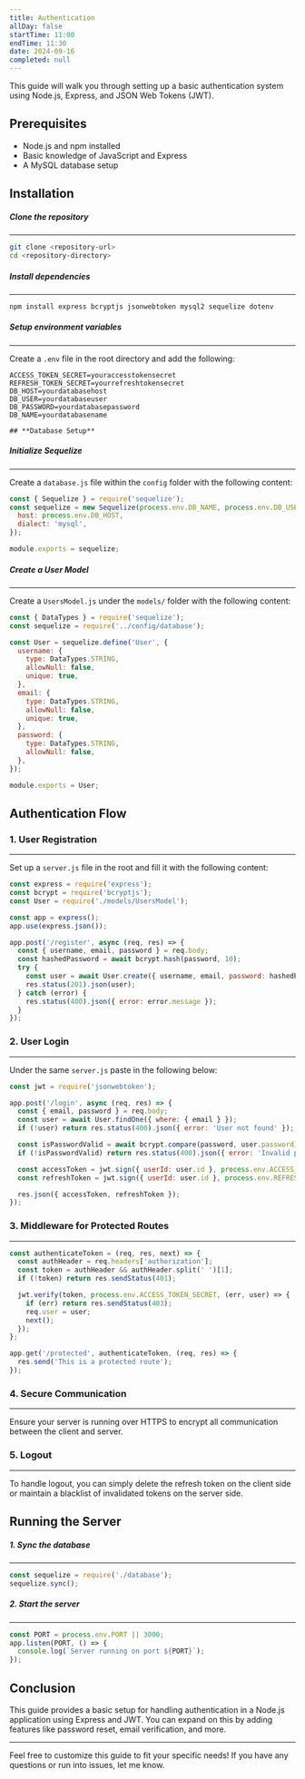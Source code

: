 ```yaml
---
title: Authentication
allDay: false
startTime: 11:00
endTime: 11:30
date: 2024-09-16
completed: null
---
```


This guide will walk you through setting up a basic authentication system using Node.js, Express, and JSON Web Tokens (JWT).

## **Prerequisites**

- Node.js and npm installed
- Basic knowledge of JavaScript and Express
- A MySQL database setup

## **Installation**

##### Clone the repository
---
```bash
git clone <repository-url>
cd <repository-directory>
```

##### Install dependencies
---
```bash
npm install express bcryptjs jsonwebtoken mysql2 sequelize dotenv
```

##### Setup environment variables
---
Create a `.env` file in the root directory and add the following:
```
ACCESS_TOKEN_SECRET=youraccesstokensecret
REFRESH_TOKEN_SECRET=yourrefreshtokensecret
DB_HOST=yourdatabasehost
DB_USER=yourdatabaseuser
DB_PASSWORD=yourdatabasepassword
DB_NAME=yourdatabasename
```

	## **Database Setup**
##### Initialize Sequelize
---

Create a `database.js` file within the `config` folder with the following content:

```javascript
const { Sequelize } = require('sequelize');
const sequelize = new Sequelize(process.env.DB_NAME, process.env.DB_USER, process.env.DB_PASSWORD, {
  host: process.env.DB_HOST,
  dialect: 'mysql',
});

module.exports = sequelize;
```

##### Create a User Model
---

Create a `UsersModel.js` under the `models/` folder with the following content: 

```javascript
const { DataTypes } = require('sequelize');
const sequelize = require('../config/database');

const User = sequelize.define('User', {
  username: {
    type: DataTypes.STRING,
    allowNull: false,
    unique: true,
  },
  email: {
    type: DataTypes.STRING,
    allowNull: false,
    unique: true,
  },
  password: {
    type: DataTypes.STRING,
    allowNull: false,
  },
});

module.exports = User;
```

## **Authentication Flow**

### 1. User Registration
---

Set up a `server.js` file in the root and fill it with the following content:

```javascript
const express = require('express');
const bcrypt = require('bcryptjs');
const User = require('./models/UsersModel');

const app = express();
app.use(express.json());

app.post('/register', async (req, res) => {
  const { username, email, password } = req.body;
  const hashedPassword = await bcrypt.hash(password, 10);
  try {
    const user = await User.create({ username, email, password: hashedPassword });
    res.status(201).json(user);
  } catch (error) {
    res.status(400).json({ error: error.message });
  }
});
```

### 2. User Login
---
 
Under the same `server.js` paste in the following below:

```javascript
const jwt = require('jsonwebtoken');

app.post('/login', async (req, res) => {
  const { email, password } = req.body;
  const user = await User.findOne({ where: { email } });
  if (!user) return res.status(400).json({ error: 'User not found' });

  const isPasswordValid = await bcrypt.compare(password, user.password);
  if (!isPasswordValid) return res.status(400).json({ error: 'Invalid password' });

  const accessToken = jwt.sign({ userId: user.id }, process.env.ACCESS_TOKEN_SECRET, { expiresIn: '15m' });
  const refreshToken = jwt.sign({ userId: user.id }, process.env.REFRESH_TOKEN_SECRET, { expiresIn: '7d' });

  res.json({ accessToken, refreshToken });
});
```

### 3. Middleware for Protected Routes
---
```javascript
const authenticateToken = (req, res, next) => {
  const authHeader = req.headers['authorization'];
  const token = authHeader && authHeader.split(' ')[1];
  if (!token) return res.sendStatus(401);

  jwt.verify(token, process.env.ACCESS_TOKEN_SECRET, (err, user) => {
    if (err) return res.sendStatus(403);
    req.user = user;
    next();
  });
};

app.get('/protected', authenticateToken, (req, res) => {
  res.send('This is a protected route');
});

```

### 4. Secure Communication
---
Ensure your server is running over HTTPS to encrypt all communication between the client and server.

### 5. Logout
---
To handle logout, you can simply delete the refresh token on the client side or maintain a blacklist of invalidated tokens on the server side.


## Running the Server
##### 1. Sync the database
---
```javascript
const sequelize = require('./database');
sequelize.sync();
```

##### 2. Start the server
---
```javascript
const PORT = process.env.PORT || 3000;
app.listen(PORT, () => {
  console.log(`Server running on port ${PORT}`);
});
```


## Conclusion

This guide provides a basic setup for handling authentication in a Node.js application using Express and JWT. You can expand on this by adding features like password reset, email verification, and more.

---

Feel free to customize this guide to fit your specific needs! If you have any questions or run into issues, let me know.